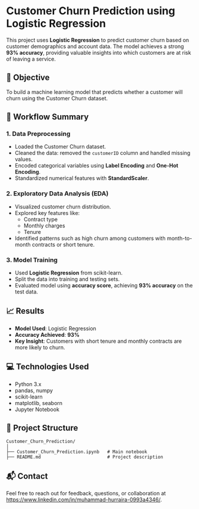 
# Customer Churn Prediction using Logistic Regression

This project uses **Logistic Regression** to predict customer churn based on customer demographics and account data. The model achieves a strong **93% accuracy**, providing valuable insights into which customers are at risk of leaving a service.

## 📌 Objective

To build a machine learning model that predicts whether a customer will churn using the Customer Churn dataset.

## 🧪 Workflow Summary

### 1. Data Preprocessing
- Loaded the Customer Churn dataset.
- Cleaned the data: removed the `customerID` column and handled missing values.
- Encoded categorical variables using **Label Encoding** and **One-Hot Encoding**.
- Standardized numerical features with **StandardScaler**.

### 2. Exploratory Data Analysis (EDA)
- Visualized customer churn distribution.
- Explored key features like:
  - Contract type
  - Monthly charges
  - Tenure
- Identified patterns such as high churn among customers with month-to-month contracts or short tenure.

### 3. Model Training
- Used **Logistic Regression** from scikit-learn.
- Split the data into training and testing sets.
- Evaluated model using **accuracy score**, achieving **93% accuracy** on the test data.

## 📈 Results

- **Model Used**: Logistic Regression  
- **Accuracy Achieved**: **93%**  
- **Key Insight**: Customers with short tenure and monthly contracts are more likely to churn.

## 💻 Technologies Used

- Python 3.x  
- pandas, numpy  
- scikit-learn  
- matplotlib, seaborn  
- Jupyter Notebook  


## 📁 Project Structure

```
Customer_Churn_Prediction/
│
├── Customer_Churn_Prediction.ipynb   # Main notebook
├── README.md                         # Project description
```

## 📬 Contact

Feel free to reach out for feedback, questions, or collaboration at https://www.linkedin.com/in/muhammad-hurraira-0993a4346/.

